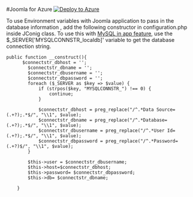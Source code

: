 #Joomla for Azure  [![Deploy to Azure](http://azuredeploy.net/deploybutton.png)](https://azuredeploy.net/)


To use Environment variables with Joomla application to pass in the database information , add the following constructor in configuration.php inside JConig class. To use this with [MySQL in app feature](https://azure.microsoft.com/en-us/blog/mysql-in-app-preview-app-service/),  use the $_SERVER['MYSQLCONNSTR_localdb]' variable to get the database connection string. 
```
public function __construct(){
	  $connectstr_dbhost = '';
		$connectstr_dbname = '';
		$connectstr_dbusername = '';
		$connectstr_dbpassword = '';
		foreach ($_SERVER as $key => $value) {
			if (strpos($key, "MYSQLCONNSTR_") !== 0) {
				continue;
			}
			
			$connectstr_dbhost = preg_replace("/^.*Data Source=(.+?);.*$/", "\\1", $value);
			$connectstr_dbname = preg_replace("/^.*Database=(.+?);.*$/", "\\1", $value);
			$connectstr_dbusername = preg_replace("/^.*User Id=(.+?);.*$/", "\\1", $value);
			$connectstr_dbpassword = preg_replace("/^.*Password=(.+?)$/", "\\1", $value);
		}

        $this->user = $connectstr_dbusername;
        $this->host=$connectstr_dbhost;
        $this->password= $connectstr_dbpassword;
        $this->db= $connectstr_dbname;
        
    }

```

			
		
